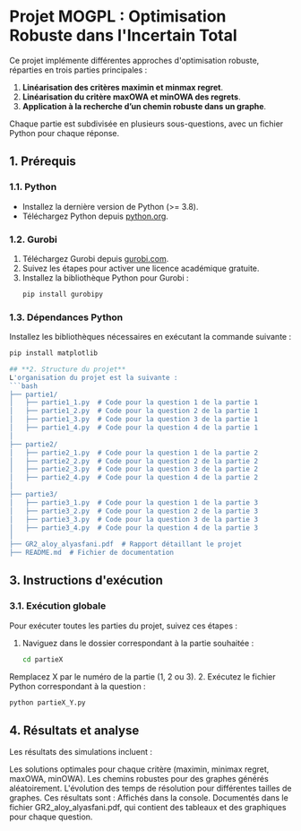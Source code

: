 # Projet MOGPL : Optimisation Robuste dans l'Incertain Total

Ce projet implémente différentes approches d'optimisation robuste, réparties en trois parties principales :
1. **Linéarisation des critères maximin et minmax regret**.
2. **Linéarisation du critère maxOWA et minOWA des regrets**.
3. **Application à la recherche d’un chemin robuste dans un graphe**.

Chaque partie est subdivisée en plusieurs sous-questions, avec un fichier Python pour chaque réponse.

## **1. Prérequis**

### **1.1. Python**
- Installez la dernière version de Python (>= 3.8).
- Téléchargez Python depuis [python.org](https://www.python.org/downloads/).

### **1.2. Gurobi**
1. Téléchargez Gurobi depuis [gurobi.com](https://www.gurobi.com/).
2. Suivez les étapes pour activer une licence académique gratuite.
3. Installez la bibliothèque Python pour Gurobi :
   ```bash
   pip install gurobipy
### **1.3. Dépendances Python**
Installez les bibliothèques nécessaires en exécutant la commande suivante :
   ```bash
   pip install matplotlib

## **2. Structure du projet**
L'organisation du projet est la suivante :
   ```bash
   ├── partie1/
   │   ├── partie1_1.py  # Code pour la question 1 de la partie 1
   │   ├── partie1_2.py  # Code pour la question 2 de la partie 1
   │   ├── partie1_3.py  # Code pour la question 3 de la partie 1
   │   ├── partie1_4.py  # Code pour la question 4 de la partie 1
   │
   ├── partie2/
   │   ├── partie2_1.py  # Code pour la question 1 de la partie 2
   │   ├── partie2_2.py  # Code pour la question 2 de la partie 2
   │   ├── partie2_3.py  # Code pour la question 3 de la partie 2
   │   ├── partie2_4.py  # Code pour la question 4 de la partie 2
   │
   ├── partie3/
   │   ├── partie3_1.py  # Code pour la question 1 de la partie 3
   │   ├── partie3_2.py  # Code pour la question 2 de la partie 3
   │   ├── partie3_3.py  # Code pour la question 3 de la partie 3
   │   ├── partie3_4.py  # Code pour la question 4 de la partie 3
   │
   ├── GR2_aloy_alyasfani.pdf  # Rapport détaillant le projet
   ├── README.md  # Fichier de documentation
   ```


## **3. Instructions d'exécution**
### **3.1. Exécution globale**
Pour exécuter toutes les parties du projet, suivez ces étapes :
1. Naviguez dans le dossier correspondant à la partie souhaitée :
   ```bash
   cd partieX
   ```

Remplacez X par le numéro de la partie (1, 2 ou 3).
2. Exécutez le fichier Python correspondant à la question :
   ```bash
   python partieX_Y.py
   ```

## **4. Résultats et analyse**

Les résultats des simulations incluent :

   Les solutions optimales pour chaque critère (maximin, minimax regret, maxOWA, minOWA).
   Les chemins robustes pour des graphes générés aléatoirement.
   L'évolution des temps de résolution pour différentes tailles de graphes.
Ces résultats sont :
   Affichés dans la console.
   Documentés dans le fichier GR2_aloy_alyasfani.pdf, qui contient des tableaux et des graphiques pour chaque question.
